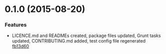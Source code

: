 <a name="0.1.0"></a>
# 0.1.0 (2015-08-20)


### Features

* LICENCE.md and READMEs created, package files updated, Grunt tasks updated, CONTRIBUTING.md added, test config file regenerated [fb13d60](https://github.com/the-software-factory/js-object-keys-mapper/commit/fb13d600bff05d2fe485c6c2fb65c859278a7cd5)
